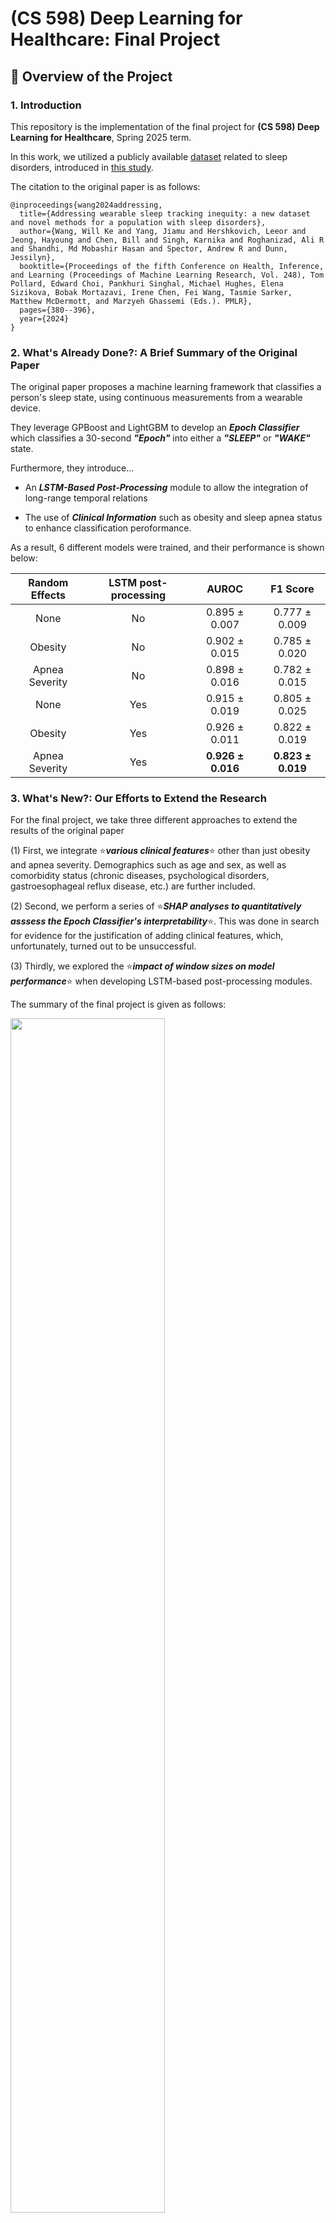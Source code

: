 # **(CS 598) Deep Learning for Healthcare: Final Project**

## **📖 Overview of the Project**

### **1. Introduction**

This repository is the implementation of the final project for **(CS 598) Deep Learning for Healthcare**, Spring 2025 term.

In this work, we utilized a publicly available [dataset](https://physionet.org/content/dreamt/2.0.0/) related to sleep disorders, introduced in [this study](https://raw.githubusercontent.com/mlresearch/v248/main/assets/wang24a/wang24a.pdf).

The citation to the original paper is as follows:
```
@inproceedings{wang2024addressing,
  title={Addressing wearable sleep tracking inequity: a new dataset and novel methods for a population with sleep disorders},
  author={Wang, Will Ke and Yang, Jiamu and Hershkovich, Leeor and Jeong, Hayoung and Chen, Bill and Singh, Karnika and Roghanizad, Ali R and Shandhi, Md Mobashir Hasan and Spector, Andrew R and Dunn, Jessilyn},
  booktitle={Proceedings of the fifth Conference on Health, Inference, and Learning (Proceedings of Machine Learning Research, Vol. 248), Tom Pollard, Edward Choi, Pankhuri Singhal, Michael Hughes, Elena Sizikova, Bobak Mortazavi, Irene Chen, Fei Wang, Tasmie Sarker, Matthew McDermott, and Marzyeh Ghassemi (Eds.). PMLR},
  pages={380--396},
  year={2024}
}
```

### **2. What's Already Done?: A Brief Summary of the Original Paper**

The original paper proposes a machine learning framework that classifies a person's sleep state, using continuous measurements from a wearable device.

They leverage GPBoost and LightGBM to develop an ***Epoch Classifier*** which classifies a 30-second ***"Epoch"*** into either a ***"SLEEP"*** or ***"WAKE"*** state.

Furthermore, they introduce...

* An ***LSTM-Based Post-Processing*** module to allow the integration of long-range temporal relations
 
* The use of ***Clinical Information*** such as obesity and sleep apnea status to enhance classification peroformance.
 
As a result, 6 different models were trained, and their performance is shown below:

| Random Effects   | LSTM post-processing | AUROC               | F1 Score              |
|:----------------:|:--------------------:|:-------------------:|:---------------------:|
| None             | No                   | 0.895 ± 0.007       | 0.777 ± 0.009         |
| Obesity          | No                   | 0.902 ± 0.015       | 0.785 ± 0.020         |
| Apnea Severity   | No                   | 0.898 ± 0.016       | 0.782 ± 0.015         |
| None             | Yes                  | 0.915 ± 0.019       | 0.805 ± 0.025         |
| Obesity          | Yes                  | 0.926 ± 0.011       | 0.822 ± 0.019         |
| Apnea Severity   | Yes                  | **0.926 ± 0.016**   | **0.823 ± 0.019**     |


### **3. What's New?: Our Efforts to Extend the Research**

For the final project, we take three different approaches to extend the results of the original paper

(1) First, we integrate ⭐***various clinical features***⭐ other than just obesity and apnea severity. Demographics such as age and sex, as well as comorbidity status (chronic diseases, psychological disorders, gastroesophageal reflux disease, etc.) are further included.

(2) Second, we perform a series of ⭐***SHAP analyses to quantitatively asssess the Epoch Classifier's interpretability***⭐. This was done in search for evidence for the justification of adding clinical features, which, unfortunately, turned out to be unsuccessful.

(3) Thirdly, we explored the ⭐***impact of window sizes on model performance***⭐ when developing LSTM-based post-processing modules.

The summary of the final project is given as follows:

<img src="image/Fig_1.png" width="70%">


## **📊 Sample Dataset**

This section describes a sample dataset provided in the repository as a brief example.

### **1. Clinical Information**

Two sample patients, each with sample ID (SID) of "SLEEP" and "WAKE", are provided. Their clinical information is provided in `dataset/clinical_info_onehot.csv`

|  SID   |  AGE  | GENDER |  BMI  | Anxiety | Arrhythmia | Asthma | Body Pain | CAD | Depression | Diabetes | Dyspnea | GERD | Hypertension | Migraine |
|:------:|:-----:|:------:|:-----:|:-------:|:----------:|:------:|:---------:|:---:|:----------:|:--------:|:-------:|:----:|:------------:|:--------:|
| SLEEP  | 29.38 |   1    | 51.0  |    0    |     0      |   0    |     0     |  0  |     0      |    0     |    0    |  0   |      0       |    0     |
| WAKE   | 49.12 |   0    | 43.0  |    0    |     0      |   1    |     1     |  0  |     1      |    1     |    1    |  1   |      0       |    0     |


### **2. Raw Measurement Signal Data**

The raw measurement signal data are provided in `dataset/raw/<SID>.csv`, where `SID` is either `SLEEP` or `WAKE`. The signals are recorded continuously at a sample rate of 64 Hz, and the sleep state label is provided in a binary fashion, where 0 and 1 represent sleep and wake state, respectively.


## **✏️ Code Implementation**

### **1. Specification of Dependencies**

Clone this repository and create a new conda environment by running this command:

```
conda env create --file environment_dlh.yaml
conda activate DLH
```
For those in a rush, you may skip the following sections and go to ▶️***5. Putting Them All Together***◀️

### **2. Data Preprocessing**

First, we need to slice the raw signal(s) into epochs of 30 seconds in length. The following code generates a new directory `dataset/preproc/<SID>` and saves a series of sliced signals and a summary of the signals. Please refer to `utils.py` to examine how the features were engineered. It should be noted that ⚠️***the code provided by the original authors did not work properly***⚠️, so the preprocessing script had to be written from scratch.

```
python3 data_preprocess.py --sid=<SID>
```

### **3. Run Epoch Classifier**
`run_epoch_clf.py` implements the XGBoost model that classifies the 30-second epochs of device measurement data. `CI=False` model takes features derived from BVP, EDA, TEMP, IBI, and ACC and `CI=True` model takes additional clinical features related to the patient. Running the following code will generate a temporary file in `model/postproc`, which will be necessary to execute the next stage successfully.

```
python3 run_epoch_clf.py --sid=<SID> --clinical_info=<True/False>
```


### **4. Run LSTM Post-Processing Module**

`run_post_lstm.py` implements the LSTM post-processing process, and the weights for each window size of 5, 10, 15, and 20 minutes for each of the five folds are provided in `model/post_LSTM_WIN=<WINDOW_SIZE>_CI=<True/False>` directories. Upon executing the following code, the results are generated in a new directory named `result` as a `.csv` file. This consists of the output probabilities of the epoch classifier and post-processed probabilities.

```
python3 run_post_lstm.py --sid=<SID> --clinical_info=<True/False> --window_size=<WINDOW_SIZE>
```


### **5. Putting Them All Together**

The epoch classification and post-processing algorithms are packed into a single script, so for those who want to process their data quickly, one can simply run the following code:

```
python3 run_full_model.py --sid=<SID> --clinical_info=<True/False> --window_size=<WINDOW_SIZE>
```


## **📐 Results**

### **1. Model Performance on the Test Set**

|      Model & Window         |    AUROC           |    F1-Score      |
|:---------------------------:|:------------------:|:----------------:|
| Device Only, 0 min.         | 0.844 (0.838-0.849)| 0.741 (0.731-0.750) |
| Device Only, 5 min.         | 0.860 (0.855-0.865)| 0.751 (0.742-0.760) |
| Device Only, 10 min.        | 0.866 (0.861-0.872)| 0.760 (0.751-0.769) |
| Device Only, 15 min.        | 0.869 (0.864-0.874)| 0.762 (0.753-0.771) |
| Device Only, 20 min.        | 0.871 (0.866-0.876)| 0.768 (0.759-0.777) |
| Device + Demo, 0 min.       | 0.852 (0.847-0.858)| 0.750 (0.741-0.759) |
| Device + Demo, 5 min.       | 0.850 (0.845-0.856)| 0.747 (0.738-0.756) |
| Device + Demo, 10 min.      | 0.858 (0.852-0.863)| 0.758 (0.749-0.767) |
| Device + Demo, 15 min.      | 0.862 (0.857-0.868)| 0.767 (0.759-0.776) |
| Device + Demo, 20 min.      | 0.864 (0.859-0.869)| 0.767 (0.759-0.776) |


### **2. ROC Curves for Specific Models**

<img src="image/Fig_2.png" width="50%">


### **3. SHAP Results of Epoch Classifiers**

SHAP results of the epoch classifiers revealed that ⚠️***clinical information was not as impactful***⚠️ to predicting the outputs of a 30-second epoch, contradicting the original paper's claim.

<img src="image/Fig_3.png" width="100%">


### **4. Impact of Window Size**

The results shown below clearly indicates that increased window size results in improved test AUROC, ⚠️***implying the importance of long-range temporal relations***⚠️. This aligns with the assertion made in the original paper.

An interesting result is that the incorporation of ⚠️***clinical information did not improve model performance in larger window settings***⚠️, but rather degraded the performance, which seems counterintuitive. It can be attributed to the fact that clinical information is too global in scale and there is some possibility that they may have induced patient-specific bias.

<img src="image/Fig_4.png" width="50%">


## **👏 Contributions**

My NetID is `wounsuk2`, and as this is a solo team, the conceptualization, model development, and writing of the final report was solely done by Wounsuk Rhee.
